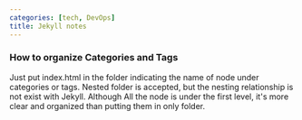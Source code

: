 ```yaml
---
categories: [tech, DevOps]
title: Jekyll notes 
---
```


### How to organize Categories and Tags
Just put index.html in the folder indicating the name of node under categories or tags. Nested folder is accepted, but the nesting relationship is not exist with Jekyll. Although All the node is under the first level, it's more clear and organized than putting them in only folder.
